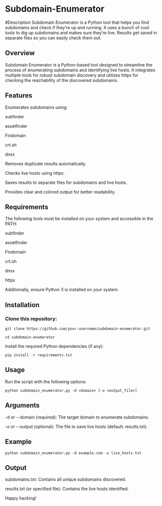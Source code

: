 # Subdomain-Enumerator
#Description
Subdomain Enumerator is a Python tool that helps you find subdomains and check if they’re up and running. It uses a bunch of cool tools to dig up subdomains and makes sure they’re live. Results get saved in separate files so you can easily check them out.

## Overview

Subdomain Enumerator is a Python-based tool designed to streamline the process of enumerating subdomains and identifying live hosts. It integrates multiple tools for robust subdomain discovery and utilizes httpx for checking the reachability of the discovered subdomains.

## Features

Enumerates subdomains using:

subfinder

assetfinder

Findomain

crt.sh

dnsx

Removes duplicate results automatically.

Checks live hosts using httpx.

Saves results to separate files for subdomains and live hosts.

Provides clear and colored output for better readability.

## Requirements

The following tools must be installed on your system and accessible in the PATH:

subfinder

assetfinder

Findomain

crt.sh

dnsx

httpx

Additionally, ensure Python 3 is installed on your system.

## Installation

### Clone this repository:

```
git clone https://github.com/your-username/subdomain-enumerator.git

cd subdomain-enumerator
```

Install the required Python dependencies (if any):

```
pip install -r requirements.txt
```

## Usage

Run the script with the following options:

```
python subdomain_enumerator.py -d <domain> [-o <output_file>]
```

## Arguments

-d or --domain (required): The target domain to enumerate subdomains.

-o or --output (optional): The file to save live hosts (default: results.txt).

## Example

```
python subdomain_enumerator.py -d example.com -o live_hosts.txt
```

## Output

subdomains.txt: Contains all unique subdomains discovered.

results.txt (or specified file): Contains the live hosts identified.


Happy hacking!
